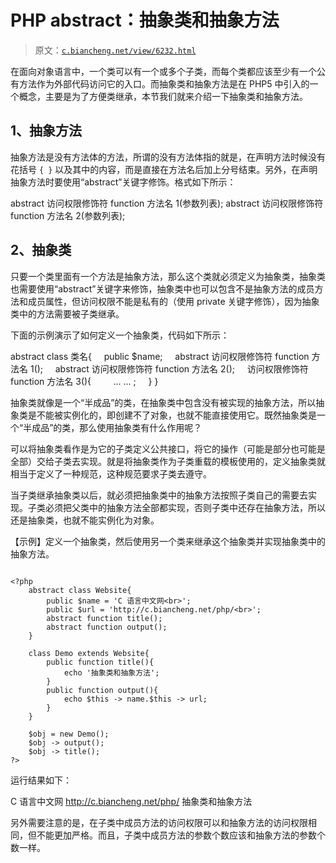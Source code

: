 # PHP abstract：抽象类和抽象方法

> 原文：[`c.biancheng.net/view/6232.html`](http://c.biancheng.net/view/6232.html)

在面向对象语言中，一个类可以有一个或多个子类，而每个类都应该至少有一个公有方法作为外部代码访问它的入口。而抽象类和抽象方法是在 PHP5 中引入的一个概念，主要是为了方便类继承，本节我们就来介绍一下抽象类和抽象方法。

## 1、抽象方法

抽象方法是没有方法体的方法，所谓的没有方法体指的就是，在声明方法时候没有花括号 `{ }` 以及其中的内容，而是直接在方法名后加上分号结束。另外，在声明抽象方法时要使用“abstract”关键字修饰。格式如下所示：

abstract 访问权限修饰符 function 方法名 1(参数列表);
abstract 访问权限修饰符 function 方法名 2(参数列表);

## 2、抽象类

只要一个类里面有一个方法是抽象方法，那么这个类就必须定义为抽象类，抽象类也需要使用“abstract”关键字来修饰，抽象类中也可以包含不是抽象方法的成员方法和成员属性，但访问权限不能是私有的（使用 private 关键字修饰），因为抽象类中的方法需要被子类继承。

下面的示例演示了如何定义一个抽象类，代码如下所示：

abstract class 类名{
    public $name;
    abstract 访问权限修饰符 function 方法名 1();
    abstract 访问权限修饰符 function 方法名 2();
    访问权限修饰符 function 方法名 3(){
        ... ... ;
    }
}

抽象类就像是一个“半成品”的类，在抽象类中包含没有被实现的抽象方法，所以抽象类是不能被实例化的，即创建不了对象，也就不能直接使用它。既然抽象类是一个“半成品”的类，那么使用抽象类有什么作用呢？

可以将抽象类看作是为它的子类定义公共接口，将它的操作（可能是部分也可能是全部）交给子类去实现。就是将抽象类作为子类重载的模板使用的，定义抽象类就相当于定义了一种规范，这种规范要求子类去遵守。

当子类继承抽象类以后，就必须把抽象类中的抽象方法按照子类自己的需要去实现。子类必须把父类中的抽象方法全部都实现，否则子类中还存在抽象方法，所以还是抽象类，也就不能实例化为对象。

【示例】定义一个抽象类，然后使用另一个类来继承这个抽象类并实现抽象类中的抽象方法。

```

<?php
    abstract class Website{
        public $name = 'C 语言中文网<br>';
        public $url = 'http://c.biancheng.net/php/<br>';
        abstract function title();
        abstract function output();
    }

    class Demo extends Website{
        public function title(){
            echo '抽象类和抽象方法';
        }
        public function output(){
            echo $this -> name.$this -> url;
        }
    }

    $obj = new Demo();
    $obj -> output();
    $obj -> title();
?>
```

运行结果如下：

C 语言中文网
http://c.biancheng.net/php/
抽象类和抽象方法

另外需要注意的是，在子类中成员方法的访问权限可以和抽象方法的访问权限相同，但不能更加严格。而且，子类中成员方法的参数个数应该和抽象方法的参数个数一样。